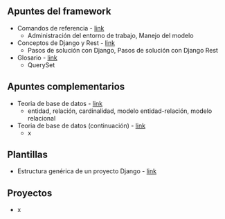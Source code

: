 ## Apuntes del framework

- Comandos de referencia - [link](https://github.com/diegoaaron/repositorio/blob/main/django/apuntes/django_resume_00.md#comandos-de-referencia)
  - Administración del entorno de trabajo, Manejo del modelo
- Conceptos de Django y Rest  - [link](https://github.com/diegoaaron/repositorio/blob/main/django/apuntes/django_resume_01.md#conceptos-de-django-y-rest)
  - Pasos de solución con Django, Pasos de solución con Django Rest
- Glosario - [link](https://github.com/diegoaaron/repositorio/blob/main/django/apuntes/django_resume_02.md#glosario)
  - QuerySet

## Apuntes complementarios

- Teoria de base de datos - [link](https://github.com/diegoaaron/repositorio/blob/main/django/apuntes/django_resume_100.md#teoria-de-base-de-datos)
  - entidad, relación, cardinalidad, modelo entidad-relación, modelo relacional
- Teoria de base de datos (continuación) - [link](https://github.com/diegoaaron/repositorio/blob/main/django/apuntes/django_resume_101.md#teoria-de-base-de-datos-continuaci%C3%B3n)
  - x

## Plantillas

- Estructura genérica de un proyecto Django - [link](https://github.com/diegoaaron/repositorio/blob/main/django/plantillas/django_project_template.md#estructura-gen%C3%A9rica-de-un-proyecto-django)

## Proyectos

- x